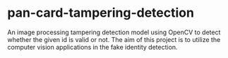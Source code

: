 # pan-card-tampering-detection
An image processing tampering detection model using OpenCV to detect whether the given id is valid or not. The aim of this project is to utilize the computer vision applications in the fake identity detection.
